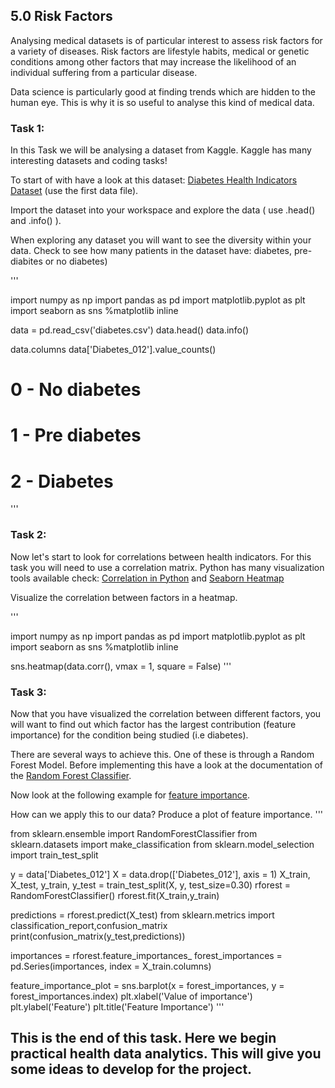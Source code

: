 ## 5.0 Risk Factors

Analysing medical datasets is of particular interest to assess risk factors for a variety of diseases. Risk factors are lifestyle habits, medical or genetic conditions among other factors that may increase the likelihood of an individual suffering from a particular disease.

Data science is particularly good at finding trends which are hidden to the human eye. This is why it is so useful to analyse this kind of medical data. 


### Task 1: 

In this Task we will be analysing a dataset from Kaggle. Kaggle has many interesting datasets and coding tasks!

To start of with have a look at this dataset: [Diabetes Health Indicators Dataset](https://www.kaggle.com/alexteboul/diabetes-health-indicators-dataset) (use the first data file).


Import the dataset into your workspace and explore the data ( use .head() and .info() ).

When exploring any dataset you will want to see the diversity within your data. Check to see how many patients in the dataset have: diabetes, pre-diabites or no diabetes)

'''
<!-- Import modules -->
import numpy as np 
import pandas as pd
import matplotlib.pyplot as plt
import seaborn as sns
%matplotlib inline

<!-- Reading in dataset -->
data = pd.read_csv('diabetes.csv')
data.head()
data.info()

data.columns
data['Diabetes_012'].value_counts()

# 0 - No diabetes
# 1 - Pre diabetes
# 2 - Diabetes
'''
### Task 2: 

Now let's start to look for correlations between health indicators. For this task you will need to use a correlation matrix. Python has many visualization tools available check: [Correlation in Python](https://pandas.pydata.org/docs/reference/api/pandas.DataFrame.corr.html) and [Seaborn Heatmap](https://seaborn.pydata.org/generated/seaborn.heatmap.html)

Visualize the correlation between factors in a heatmap. 

'''
<!-- Import modules -->

import numpy as np 
import pandas as pd
import matplotlib.pyplot as plt
import seaborn as sns
%matplotlib inline

<!-- Visualisation -->
sns.heatmap(data.corr(), vmax = 1, square = False)
'''

### Task 3: 

Now that you have visualized the correlation between different factors, you will want to find out which factor has the largest contribution (feature importance) for the condition being studied (i.e diabetes). 

There are several ways to achieve this. One of these is through a Random Forest Model. Before implementing this have a look at the documentation of the [Random Forest Classifier](https://scikit-learn.org/stable/modules/generated/sklearn.ensemble.RandomForestClassifier.html).

Now look at the following example for [feature importance](https://scikit-learn.org/stable/auto_examples/ensemble/plot_forest_importances.html#sphx-glr-auto-examples-ensemble-plot-forest-importances-py).

How can we apply this to our data? Produce a plot of feature importance. 
'''

<!-- Random Forest imports -->

from sklearn.ensemble import RandomForestClassifier
from sklearn.datasets import make_classification
from sklearn.model_selection import train_test_split

<!-- Preparing the independent anf dependent variables -->
y = data['Diabetes_012']
X = data.drop(['Diabetes_012'], axis = 1)
X_train, X_test, y_train, y_test = train_test_split(X, y, test_size=0.30)
rforest = RandomForestClassifier()
rforest.fit(X_train,y_train)

<!-- Predictions and confusion matrix -->
predictions = rforest.predict(X_test)
from sklearn.metrics import classification_report,confusion_matrix
print(confusion_matrix(y_test,predictions))

<!-- Feature Importance -->

importances = rforest.feature_importances_
forest_importances = pd.Series(importances, index = X_train.columns)

feature_importance_plot = sns.barplot(x = forest_importances, y = forest_importances.index)
plt.xlabel('Value of importance')
plt.ylabel('Feature')
plt.title('Feature Importance')
'''
## This is the end of this task. Here we begin practical health data analytics. This will give you some ideas to develop for the project.
